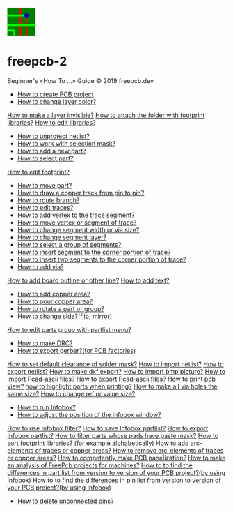 ![](/pictures/upload.png) 
# freepcb-2

Beginner's «How To ...» Guide  © 2019 freepcb.dev

* [How to create PCB project](new_project.md)
* [How to change layer color?](colors.md)

[How to make a layer invisible?]()
[How to attach the folder with footprint libraries?]()
[How to edit libraries?]()
* [How to unprotect netlist?](unprotect_nl.md)
* [How to work with selection mask?](sel_mask.md)
* [How to add a new part?](add_part.md)
* [How to select part?](select_part.md)

[How to edit footprint?]()
* [How to move part?](move_part.md)
* [How to draw a copper track from pin to pin?](route.md)
* [How to route branch?](routing_branch.md)
* [How to edit traces?](edit_traces.md)
* [How to add vertex to the trace segment?](add_vertex.md)
* [How to move vertex or segment of trace?](move_seg.md)
* [How to change segment width or via size?](seg_width.md)
* [How to change segment layer?](seg_layer.md)
* [How to select a group of segments?](sel_seg_gr.md)
* [How to insert segment to the corner portion of trace?](insert_seg.md)
* [How to insert two segments to the corner portion of trace?](insert_seg2.md)
* [How to add via?](add_via.md)

[How to add board outline or other line?]()
[How to add text?]()
* [How to add copper area?](add_area.md)
* [How to pour copper area?](pour_area.md)
* [How to rotate a part or group?](rotate.md)
* [How to change side?(flip, mirror)](side.md)

[How to edit parts group with partlist menu?]()
* [How to make DRC?](DRC.md)
* [How to export gerber?(for PCB factories)](gerber.md)

[How to set default clearance of solder mask?](sm_clearance.md)
[How to import netlist?]()
[How to export netlist?]()
[How to make dxf export?]()
[How to import bmp picture?]()
[How to import Pcad-ascii files?]()
[How to export Pcad-ascii files?]()
[How to print pcb view?]()
[how to highlight parts when printing?]()
[How to make all via holes the same size?]()
[How to change ref or value size?]()
* [How to run Infobox?](IB_run.md)
* [How to adjust the position of the infobox window?](IB_win_pos.md)

[How to use Infobox filter?]()
[How to save Infobox partlist?]()
[How to export Infobox partlist?]()
[How to filter parts whose pads have paste mask?]()
[How to sort footprint libraries? (for example alphabetically)]()
[How to add arc-elements of traces or copper areas?]()
[How to remove arc-elements of traces or copper areas?]()
[How to competently make PCB panelization?]()
[How to make an analysis of FreePcb projects for machines?]()
[How to to find the differences in part list from version to version of your PCB project?(by using Infobox)]()
[How to to find the differences in pin list from version to version of your PCB project?(by using Infobox)]()
* [How to delete unconnected pins?](del_u_pins.md)








